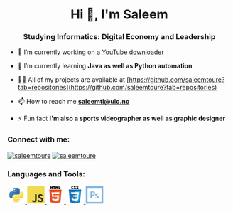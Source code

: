 <h1 align="center">Hi 👋, I'm Saleem</h1>
<h3 align="center">Studying Informatics: Digital Economy and Leadership</h3>

- 🔭 I’m currently working on [a YouTube downloader](https://github.com/saleemtoure/learn-python-GUI/tree/main/youtube-downloader)

- 🌱 I’m currently learning **Java as well as Python automation**

- 👨‍💻 All of my projects are available at [https://github.com/saleemtoure?tab=repositories](https://github.com/saleemtoure?tab=repositories)

- 📫 How to reach me **saleemti@uio.no**

- ⚡ Fun fact **I'm also a sports videographer as well as graphic designer**

<h3 align="left">Connect with me:</h3>
<p align="left">
<a href="https://www.linkedin.com/in/saleem-toure-issifou/" target="blank"><img align="center" src="https://raw.githubusercontent.com/rahuldkjain/github-profile-readme-generator/master/src/images/icons/Social/linked-in-alt.svg" alt="saleemtoure" height="30" width="40" /></a>
<a href="https://www.leetcode.com/saleemtoure" target="blank"><img align="center" src="https://raw.githubusercontent.com/rahuldkjain/github-profile-readme-generator/master/src/images/icons/Social/leet-code.svg" alt="saleemtoure" height="30" width="40" /></a>
</p>

<h3 align="left">Languages and Tools:</h3>
<p align="left">
<a href="https://www.python.org" target="_blank" rel="noreferrer"> <img src="https://raw.githubusercontent.com/devicons/devicon/master/icons/python/python-original.svg" alt="python" width="40" height="40"/> </a> <a href="https://developer.mozilla.org/en-US/docs/Web/JavaScript" target="_blank" rel="noreferrer"> <img src="https://raw.githubusercontent.com/devicons/devicon/master/icons/javascript/javascript-original.svg" alt="javascript" width="40" height="40"/> </a> <a href="https://www.w3.org/html/" target="_blank" rel="noreferrer"> <img src="https://raw.githubusercontent.com/devicons/devicon/master/icons/html5/html5-original-wordmark.svg" alt="html5" width="40" height="40"/> </a> <a href="https://www.w3schools.com/css/" target="_blank" rel="noreferrer"> <img src="https://raw.githubusercontent.com/devicons/devicon/master/icons/css3/css3-original-wordmark.svg" alt="css3" width="40" height="40"/> </a> <a href="https://www.photoshop.com/en" target="_blank" rel="noreferrer"> <img src="https://raw.githubusercontent.com/devicons/devicon/master/icons/photoshop/photoshop-line.svg" alt="photoshop" width="40" height="40"/> 
</a> 
</p>
